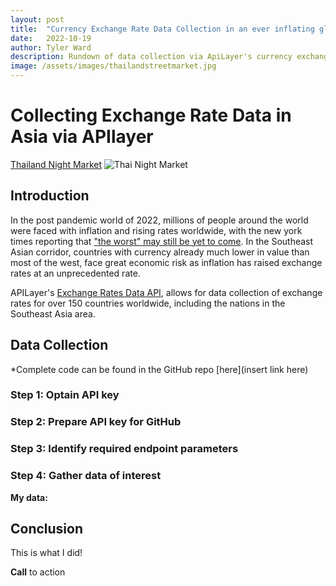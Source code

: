 ```yaml
---
layout: post
title:  "Currency Exchange Rate Data Collection in an ever inflating global economy"
date:   2022-10-19
author: Tyler Ward
description: Rundown of data collection via ApiLayer's currency exchange rate API
image: /assets/images/thailandstreetmarket.jpg
---
```


# Collecting Exchange Rate Data in Asia via APIlayer

[Thailand Night Market](https://trip101.com/article/food-markets-in-thailand)
![Thai Night Market](https://user-images.githubusercontent.com/112500643/196481527-6901fff1-d0e9-4ccc-8f02-d719d07797cd.png)



## Introduction

In the post pandemic world of 2022, millions of people around the world were faced with inflation and rising rates worldwide, with the new york times reporting that ["the worst" may still be yet to come](https://www.nytimes.com/2022/10/11/business/imf-world-economy-forecast.html). In the Southeast Asian corridor, countries with currency already much lower in value than most of the west, face great economic risk as inflation has raised exchange rates at an unprecedented rate. 

APILayer's [Exchange Rates Data API](https://apilayer.com/marketplace/exchangerates_data-api), allows for data collection of exchange rates for over 150 countries worldwide, including the nations in the Southeast Asia area. 


## Data Collection


*Complete code can be found in the GitHub repo [here](insert link here)


### Step 1: Optain API key

### Step 2: Prepare API key for GitHub

### Step 3: Identify required endpoint parameters

### Step 4: Gather data of interest


**My data:**

## Conclusion

This is what I did!

**Call** to action



